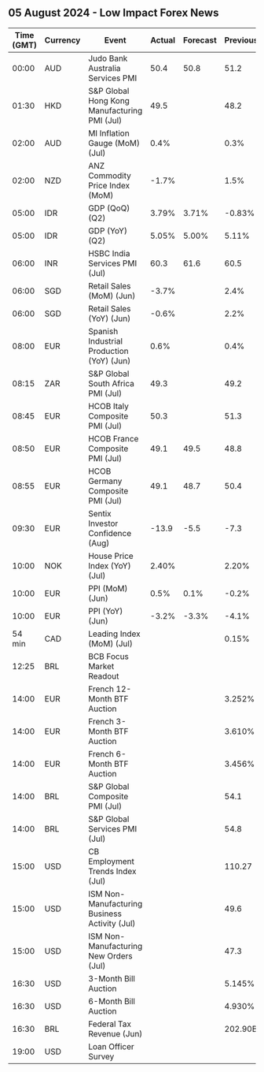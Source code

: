 ## 05 August 2024 - Low Impact Forex News

| Time (GMT) | Currency | Event | Actual | Forecast | Previous |
|------|----------|-------|--------|----------|----------|
| 00:00 | AUD | Judo Bank Australia Services PMI | 50.4 | 50.8 | 51.2 |
| 01:30 | HKD | S&P Global Hong Kong Manufacturing PMI (Jul) | 49.5 |  | 48.2 |
| 02:00 | AUD | MI Inflation Gauge (MoM) (Jul) | 0.4% |  | 0.3% |
| 02:00 | NZD | ANZ Commodity Price Index (MoM) | -1.7% |  | 1.5% |
| 05:00 | IDR | GDP (QoQ) (Q2) | 3.79% | 3.71% | -0.83% |
| 05:00 | IDR | GDP (YoY) (Q2) | 5.05% | 5.00% | 5.11% |
| 06:00 | INR | HSBC India Services PMI (Jul) | 60.3 | 61.6 | 60.5 |
| 06:00 | SGD | Retail Sales (MoM) (Jun) | -3.7% |  | 2.4% |
| 06:00 | SGD | Retail Sales (YoY) (Jun) | -0.6% |  | 2.2% |
| 08:00 | EUR | Spanish Industrial Production (YoY) (Jun) | 0.6% |  | 0.4% |
| 08:15 | ZAR | S&P Global South Africa PMI (Jul) | 49.3 |  | 49.2 |
| 08:45 | EUR | HCOB Italy Composite PMI (Jul) | 50.3 |  | 51.3 |
| 08:50 | EUR | HCOB France Composite PMI (Jul) | 49.1 | 49.5 | 48.8 |
| 08:55 | EUR | HCOB Germany Composite PMI (Jul) | 49.1 | 48.7 | 50.4 |
| 09:30 | EUR | Sentix Investor Confidence (Aug) | -13.9 | -5.5 | -7.3 |
| 10:00 | NOK | House Price Index (YoY) (Jul) | 2.40% |  | 2.20% |
| 10:00 | EUR | PPI (MoM) (Jun) | 0.5% | 0.1% | -0.2% |
| 10:00 | EUR | PPI (YoY) (Jun) | -3.2% | -3.3% | -4.1% |
| 54 min | CAD | Leading Index (MoM) (Jul) |  |  | 0.15% |
| 12:25 | BRL | BCB Focus Market Readout |  |  |  |
| 14:00 | EUR | French 12-Month BTF Auction |  |  | 3.252% |
| 14:00 | EUR | French 3-Month BTF Auction |  |  | 3.610% |
| 14:00 | EUR | French 6-Month BTF Auction |  |  | 3.456% |
| 14:00 | BRL | S&P Global Composite PMI (Jul) |  |  | 54.1 |
| 14:00 | BRL | S&P Global Services PMI (Jul) |  |  | 54.8 |
| 15:00 | USD | CB Employment Trends Index (Jul) |  |  | 110.27 |
| 15:00 | USD | ISM Non-Manufacturing Business Activity (Jul) |  |  | 49.6 |
| 15:00 | USD | ISM Non-Manufacturing New Orders (Jul) |  |  | 47.3 |
| 16:30 | USD | 3-Month Bill Auction |  |  | 5.145% |
| 16:30 | USD | 6-Month Bill Auction |  |  | 4.930% |
| 16:30 | BRL | Federal Tax Revenue (Jun) |  |  | 202.90B |
| 19:00 | USD | Loan Officer Survey |  |  |  |

